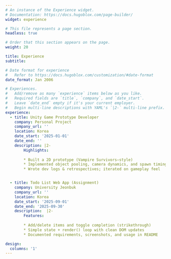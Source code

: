 ```yaml
---
# An instance of the Experience widget.
# Documentation: https://docs.hugoblox.com/page-builder/
widget: experience

# This file represents a page section.
headless: true

# Order that this section appears on the page.
weight: 20

title: Experience
subtitle:

# Date format for experience
#   Refer to https://docs.hugoblox.com/customization/#date-format
date_format: Jan 2006

# Experiences.
#   Add/remove as many `experience` items below as you like.
#   Required fields are `title`, `company`, and `date_start`.
#   Leave `date_end` empty if it's your current employer.
#   Begin multi-line descriptions with YAML's `|2-` multi-line prefix.
experience:
  - title: Unity Game Prototype Developer
    company: Personal Project
    company_url: ''
    location: Korea
    date_start: '2025-01-01'
    date_end: ''
    description: |2-
        Highlights:
        
        * Built a 2D prototype (Vampire Survivors–style)
        * Implemented object pooling, camera dynamics, and spawn timing
        * Wrote dev logs & retrospectives; iterated on gameplay feel


  - title: Todo List Web App (Assignment)
    company: University Jeonbuk
    company_url: ''
    location: Korea
    date_start: '2025-09-01'
    date_end: '2025-09-30'
    description:  |2-
        Features:
        
        * Add/delete items and toggle completion (strikethrough)
        * Simple state + render() loop with clean DOM updates
        * Documented requirements, screenshots, and usage in README

design:
  columns: '1'
---
```

